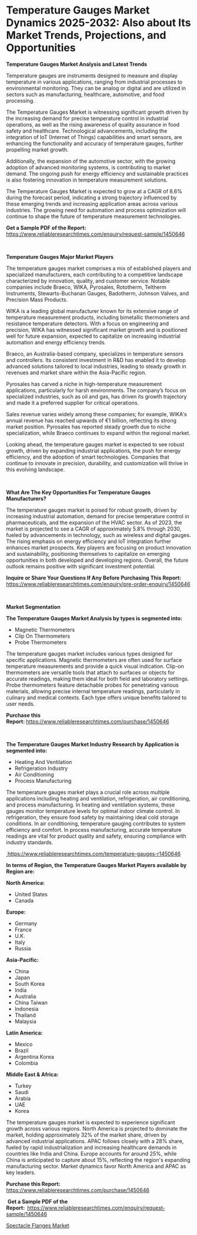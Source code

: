 <p><h1>Temperature Gauges Market Dynamics 2025-2032: Also about Its Market Trends, Projections, and Opportunities</h1></p><p><strong>Temperature Gauges Market Analysis and Latest Trends</strong></p>
<p><p>Temperature gauges are instruments designed to measure and display temperature in various applications, ranging from industrial processes to environmental monitoring. They can be analog or digital and are utilized in sectors such as manufacturing, healthcare, automotive, and food processing.</p><p>The Temperature Gauges Market is witnessing significant growth driven by the increasing demand for precise temperature control in industrial operations, as well as the rising awareness of quality assurance in food safety and healthcare. Technological advancements, including the integration of IoT (Internet of Things) capabilities and smart sensors, are enhancing the functionality and accuracy of temperature gauges, further propelling market growth.</p><p>Additionally, the expansion of the automotive sector, with the growing adoption of advanced monitoring systems, is contributing to market demand. The ongoing push for energy efficiency and sustainable practices is also fostering innovation in temperature measurement solutions. </p><p>The Temperature Gauges Market is expected to grow at a CAGR of 8.6% during the forecast period, indicating a strong trajectory influenced by these emerging trends and increasing application areas across various industries. The growing need for automation and process optimization will continue to shape the future of temperature measurement technologies.</p></p>
<p><strong>Get a Sample PDF of the Report:&nbsp;</strong> <a href="https://www.reliableresearchtimes.com/enquiry/request-sample/1450646?utm_campaign=2186&utm_medium=2&utm_source=Github&utm_content=ia&utm_term=09042025&utm_id=temperature-gauges">https://www.reliableresearchtimes.com/enquiry/request-sample/1450646</a></p>
<p>&nbsp;</p>
<p><strong>Temperature Gauges Major Market Players</strong></p>
<p><p>The temperature gauges market comprises a mix of established players and specialized manufacturers, each contributing to a competitive landscape characterized by innovation, quality, and customer service. Notable companies include Braeco, WIKA, Pyrosales, Rototherm, Teltherm Instruments, Stewarts-Buchanan Gauges, Badotherm, Johnson Valves, and Precision Mass Products.</p><p>WIKA is a leading global manufacturer known for its extensive range of temperature measurement products, including bimetallic thermometers and resistance temperature detectors. With a focus on engineering and precision, WIKA has witnessed significant market growth and is positioned well for future expansion, expected to capitalize on increasing industrial automation and energy efficiency trends. </p><p>Braeco, an Australia-based company, specializes in temperature sensors and controllers. Its consistent investment in R&D has enabled it to develop advanced solutions tailored to local industries, leading to steady growth in revenues and market share within the Asia-Pacific region.</p><p>Pyrosales has carved a niche in high-temperature measurement applications, particularly for harsh environments. The company’s focus on specialized industries, such as oil and gas, has driven its growth trajectory and made it a preferred supplier for critical operations.</p><p>Sales revenue varies widely among these companies; for example, WIKA's annual revenue has reached upwards of €1 billion, reflecting its strong market position. Pyrosales has reported steady growth due to niche specialization, while Braeco continues to expand within the regional market.</p><p>Looking ahead, the temperature gauges market is expected to see robust growth, driven by expanding industrial applications, the push for energy efficiency, and the adoption of smart technologies. Companies that continue to innovate in precision, durability, and customization will thrive in this evolving landscape.</p></p>
<p>&nbsp;</p>
<p><strong>What Are The Key Opportunities For Temperature Gauges Manufacturers?</strong></p>
<p><p>The temperature gauges market is poised for robust growth, driven by increasing industrial automation, demand for precise temperature control in pharmaceuticals, and the expansion of the HVAC sector. As of 2023, the market is projected to see a CAGR of approximately 5.8% through 2030, fueled by advancements in technology, such as wireless and digital gauges. The rising emphasis on energy efficiency and IoT integration further enhances market prospects. Key players are focusing on product innovation and sustainability, positioning themselves to capitalize on emerging opportunities in both developed and developing regions. Overall, the future outlook remains positive with significant investment potential.</p></p>
<p><strong>Inquire or Share Your Questions If Any Before Purchasing This Report:</strong> <a href="https://www.reliableresearchtimes.com/enquiry/pre-order-enquiry/1450646?utm_campaign=2186&utm_medium=2&utm_source=Github&utm_content=ia&utm_term=09042025&utm_id=temperature-gauges">https://www.reliableresearchtimes.com/enquiry/pre-order-enquiry/1450646</a></p>
<p>&nbsp;</p>
<p><strong>Market Segmentation</strong></p>
<p><strong>The Temperature Gauges Market Analysis by types is segmented into:</strong></p>
<p><ul><li>Magnetic Thermometers</li><li>Clip On Thermometers</li><li>Probe Thermometers</li></ul></p>
<p><p>The temperature gauges market includes various types designed for specific applications. Magnetic thermometers are often used for surface temperature measurements and provide a quick visual indication. Clip-on thermometers are versatile tools that attach to surfaces or objects for accurate readings, making them ideal for both field and laboratory settings. Probe thermometers feature detachable probes for penetrating various materials, allowing precise internal temperature readings, particularly in culinary and medical contexts. Each type offers unique benefits tailored to user needs.</p></p>
<p><strong>Purchase this Report:&nbsp;</strong><a href="https://www.reliableresearchtimes.com/purchase/1450646?utm_campaign=2186&utm_medium=2&utm_source=Github&utm_content=ia&utm_term=09042025&utm_id=temperature-gauges">https://www.reliableresearchtimes.com/purchase/1450646</a></p>
<p>&nbsp;</p>
<p><strong>The Temperature Gauges Market Industry Research by Application is segmented into:</strong></p>
<p><ul><li>Heating And Ventilation</li><li>Refrigeration Industry</li><li>Air Conditioning</li><li>Process Manufacturing</li></ul></p>
<p><p>The temperature gauges market plays a crucial role across multiple applications including heating and ventilation, refrigeration, air conditioning, and process manufacturing. In heating and ventilation systems, these gauges monitor temperature levels for optimal indoor climate control. In refrigeration, they ensure food safety by maintaining ideal cold storage conditions. In air conditioning, temperature gauging contributes to system efficiency and comfort. In process manufacturing, accurate temperature readings are vital for product quality and safety, ensuring compliance with industry standards.</p></p>
<p><a href="https://www.reliableresearchtimes.com/temperature-gauges-r1450646?utm_campaign=2186&utm_medium=2&utm_source=Github&utm_content=ia&utm_term=09042025&utm_id=temperature-gauges">&nbsp;https://www.reliableresearchtimes.com/temperature-gauges-r1450646</a></p>
<p><strong>In terms of Region, the Temperature Gauges Market Players available by Region are:</strong></p>
<p>
    <p> <strong> North America: </strong>
        <ul>
            <li>United States</li>
            <li>Canada</li>
        </ul>
        </p> 
    <p> <strong> Europe: </strong>
        <ul>
            <li>Germany</li>
            <li>France</li>
            <li>U.K.</li>
            <li>Italy</li>
            <li>Russia</li>
        </ul>
        </p> 
    <p> <strong> Asia-Pacific: </strong>
        <ul>
            <li>China</li>
            <li>Japan</li>
            <li>South Korea</li>
            <li>India</li>
            <li>Australia</li>
            <li>China Taiwan</li>
            <li>Indonesia</li>
            <li>Thailand</li>
            <li>Malaysia</li>
        </ul>
        </p> 
    <p> <strong> Latin America: </strong>
        <ul>
            <li>Mexico</li>
            <li>Brazil</li>
            <li>Argentina Korea</li>
            <li>Colombia</li>
        </ul>
        </p> 
    <p> <strong> Middle East & Africa: </strong>
        <ul>
            <li>Turkey</li>
            <li>Saudi</li>
            <li>Arabia</li>
            <li>UAE</li>
            <li>Korea</li>
        </ul>
    </p>
    </p>
<p><p>The temperature gauges market is expected to experience significant growth across various regions. North America is projected to dominate the market, holding approximately 32% of the market share, driven by advanced industrial applications. APAC follows closely with a 28% share, fueled by rapid industrialization and increasing healthcare demands in countries like India and China. Europe accounts for around 25%, while China is anticipated to capture about 15%, reflecting the region's expanding manufacturing sector. Market dynamics favor North America and APAC as key leaders.</p></p>
<p><strong>Purchase this Report: </strong><a href="https://www.reliableresearchtimes.com/purchase/1450646?utm_campaign=2186&utm_medium=2&utm_source=Github&utm_content=ia&utm_term=09042025&utm_id=temperature-gauges">https://www.reliableresearchtimes.com/purchase/1450646</a></p>
<p>&nbsp;<strong>Get a Sample PDF of the Report:&nbsp;&nbsp;</strong><a href="https://www.reliableresearchtimes.com/enquiry/request-sample/1450646?utm_campaign=2186&utm_medium=2&utm_source=Github&utm_content=ia&utm_term=09042025&utm_id=temperature-gauges">https://www.reliableresearchtimes.com/enquiry/request-sample/1450646</a></p>
<p><strong></strong></p>
<p><p><a href="https://github.com/julyju69/Market-Research-Report-List-6/blob/main/spectacle-flanges-market.md?utm_campaign=2186&utm_medium=2&utm_source=Github&utm_content=ia&utm_term=09042025&utm_id=temperature-gauges">Spectacle Flanges Market</a></p></p>
